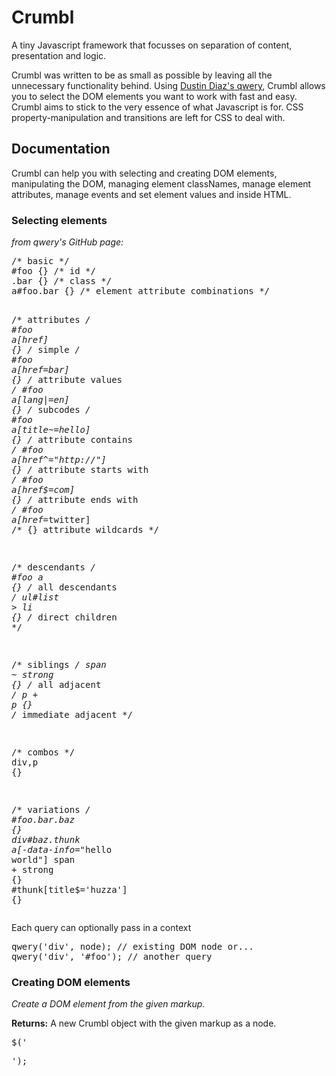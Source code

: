 <h1>Crumbl</h1>

<p>A tiny Javascript framework that focusses on separation of content, presentation and logic.</p>

<p>Crumbl was written to be as small as possible by leaving all the unnecessary functionality behind. Using <a href="https://github.com/ded/qwery">Dustin Diaz's qwery</a>, Crumbl allows you to select the DOM elements you want to work with fast and easy. Crumbl aims to stick to the very essence of what Javascript is for. CSS property-manipulation and transitions are left for CSS to deal with.</p>

<h2>Documentation</h2>
<p>Crumbl can help you with selecting and creating DOM elements, manipulating the DOM, managing element classNames, manage element attributes, manage events and set element values and inside HTML.</p>

<h3>Selecting elements</h3>

<p><em>from qwery's GitHub page:</em></p>

<div class="highlight"><pre><span class="c">/* basic */</span>
<span class="nf">#foo</span> <span class="p">{}</span> <span class="c">/* id */</span>
<span class="nc">.bar</span> <span class="p">{}</span> <span class="c">/* class */</span>
<span class="nt">a</span><span class="nf">#foo</span><span class="nc">.bar</span> <span class="p">{}</span> <span class="c">/* element attribute combinations */</span>

<span class="c">/* attributes */</span>
<span class="nf">#foo</span> <span class="nt">a</span><span class="o">[</span><span class="nt">href</span><span class="o">]</span> <span class="p">{}</span> <span class="c">/* simple */</span>
<span class="nf">#foo</span> <span class="nt">a</span><span class="o">[</span><span class="nt">href</span><span class="o">=</span><span class="nt">bar</span><span class="o">]</span> <span class="p">{}</span> <span class="c">/* attribute values */</span>
<span class="nf">#foo</span> <span class="nt">a</span><span class="o">[</span><span class="nt">lang</span><span class="o">|=</span><span class="nt">en</span><span class="o">]</span> <span class="p">{}</span> <span class="c">/* subcodes */</span>
<span class="nf">#foo</span> <span class="nt">a</span><span class="o">[</span><span class="nt">title</span><span class="o">~=</span><span class="nt">hello</span><span class="o">]</span> <span class="p">{}</span> <span class="c">/* attribute contains */</span>
<span class="nf">#foo</span> <span class="nt">a</span><span class="o">[</span><span class="nt">href</span><span class="o">^=</span><span class="s2">"http://"</span><span class="o">]</span> <span class="p">{}</span> <span class="c">/* attribute starts with */</span>
<span class="nf">#foo</span> <span class="nt">a</span><span class="o">[</span><span class="nt">href</span><span class="err">$</span><span class="o">=</span><span class="nt">com</span><span class="o">]</span> <span class="p">{}</span> <span class="c">/* attribute ends with */</span>
<span class="nf">#foo</span> <span class="nt">a</span><span class="o">[</span><span class="nt">href</span><span class="o">*=</span><span class="nt">twitter</span><span class="o">]</span> <span class="c">/* {} attribute wildcards */</span>

<span class="c">/* descendants */</span>
<span class="nf">#foo</span> <span class="nt">a</span> <span class="p">{}</span> <span class="c">/* all descendants */</span>
<span class="nt">ul</span><span class="nf">#list</span> <span class="o">&gt;</span> <span class="nt">li</span> <span class="p">{}</span> <span class="c">/* direct children */</span>

<span class="c">/* siblings */</span>
<span class="nt">span</span> <span class="o">~</span> <span class="nt">strong</span> <span class="p">{}</span> <span class="c">/* all adjacent */</span>
<span class="nt">p</span> <span class="o">+</span> <span class="nt">p</span> <span class="p">{}</span> <span class="c">/* immediate adjacent */</span>

<span class="c">/* combos */</span>
<span class="nt">div</span><span class="o">,</span><span class="nt">p</span> <span class="p">{}</span>

<span class="c">/* variations */</span>
<span class="nf">#foo</span><span class="nc">.bar.baz</span> <span class="p">{}</span>
<span class="nt">div</span><span class="nf">#baz</span><span class="nc">.thunk</span> <span class="nt">a</span><span class="o">[</span><span class="nt">-data-info</span><span class="o">*=</span><span class="s2">"hello world"</span><span class="o">]</span> <span class="nt">span</span> <span class="o">+</span> <span class="nt">strong</span> <span class="p">{}</span>
<span class="nf">#thunk</span><span class="o">[</span><span class="nt">title</span><span class="err">$</span><span class="o">=</span><span class="s1">'huzza'</span><span class="o">]</span> <span class="p">{}</span>
</pre></div>

<p>Each query can optionally pass in a context</p>

<div class="highlight"><pre><span class="nx">qwery</span><span class="p">(</span><span class="s1">'div'</span><span class="p">,</span> <span class="nx">node</span><span class="p">);</span> <span class="c1">// existing DOM node or...</span>
<span class="nx">qwery</span><span class="p">(</span><span class="s1">'div'</span><span class="p">,</span> <span class="s1">'#foo'</span><span class="p">);</span> <span class="c1">// another query</span>
</pre></div>

<h3>Creating DOM elements</h3>

<p><em>Create a DOM element from the given markup.</em></p>
<p><strong>Returns:</strong> A new Crumbl object with the given markup as a node.</p>

<div class="highlight"><pre>$('<div><p><a href="http://google.com"></a></p></div>');</pre></div>
